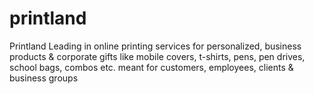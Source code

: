 # printland
Printland Leading in online printing services for personalized, business products &amp; corporate gifts like mobile covers, t-shirts, pens, pen drives, school bags, combos etc. meant for customers, employees, clients &amp; business groups

